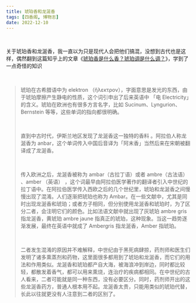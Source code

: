```yaml
---
title: 琥珀香和龙涎香
tags: [四香阁, 博物志]
date: 2022-12-10
---
```


<br/>

关于琥珀香和龙涎香，我一直以为只是现代人会把他们搞混，没想到古代也是这样，偶然翻到这篇知乎上的文章《[琥珀香是什么香？琥珀调是什么调？](https://zhuanlan.zhihu.com/p/523839638)》，学到了一点奇怪的知识

<br/>

> 琥珀在古希腊语中为 elektron （ἤλεκτρον），字面意思是发光的东西，由于琥珀摩擦产生静电的性质，这个词引申出了后来英语中 「电 Electricity」的含义。琥珀在欧洲也有很多方言名字，比如 Sucinum、Lyngurion、Bernstein 等等，这些单词的指向都很明确。
>
> <br/>
>
> 直到中古时代，伊斯兰地区发现了龙涎香这一独特的香料 。阿拉伯人称龙涎香为 anbar，这个单词传入中国后音译为「阿末香」当然后来在宋朝被翻译成了龙涎香。
>
> <br/>
>
> 传入欧洲之后，龙涎香被称为 ambar（古拉丁语）或者 ambre（古法语） 、amber （英语） ，这个词最早由阿拉伯医学著作的翻译者引入中世纪的拉丁语中。在阿拉伯医学传入西欧之后的几个世纪里，琥珀和龙涎香之间慢慢出现了混淆。人们逐渐把琥珀也称为 Ambar。在一些文献中，尤其是同时出现龙涎香和琥珀；或者方子相同，但分别使用龙涎香和琥珀时，为了区分二者，会注明它们的颜色。比如法语文献中就出现了灰琥珀 ambre gris 指龙涎香，黄琥珀 ambre jaune 指真正的琥珀，这种现象。当这一趋势逐渐发展，最终在英语中就成了 Ambergris 指龙涎香，Amber 指琥珀。
>
> <br/>
>
> 二者发生混淆的原因并不难解释，中世纪由于黑死病肆掠，药剂师和医生们发明了诸多熏蒸剂和药物，这里面很多都用到了琥珀和龙涎香，而它们的用法和作用类似。龙涎香和琥珀都产自大海，被海浪冲到岸边，同时都比较轻，都散发着香气，都可以用来熏烧，连治疗的疾病都相同。在中世纪的古人看来，二者可能就是同一种东西，没有必要区分。同时，药剂师开出的这些龙涎香药方，普通人根本用不起。龙涎香太贵，只能用类似的琥珀代替，长此以往就更没有人注意到二者的区别了。

<br/>